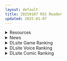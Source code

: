 ```yaml
---
layout: default
title: 20250107 RSS Reader
updated: 2025-01-07
---
```


<details class='content-parent'>
<summary>
Resources
</summary>
<details class='content-child'>
<summary>
<span class='rss-title'> [同人动画]みーとろーふ大佬至 24年12月作品合集[6G] </span> <a class='rss-link' href='https://gmgard.com/gm128257' target='_blank'>&nbsp;</a>
<div class='rss-published'> 🕛 20250106 20:18:40</div>
</summary>
<img src="https://static.gmgard.us/Images/upload/16244070418404588.jpg" /><br /><p>一个喜欢搞战败题材的作者，全是米家系列</p>
</details>
<details class='content-child'>
<summary>
<span class='rss-title'> [P站ID=97272313][Wish72] 作品合集 2024.1-12[19GB] </span> <a class='rss-link' href='https://gmgard.com/gm128256' target='_blank'>&nbsp;</a>
<div class='rss-published'> 🕛 20250106 19:03:31</div>
</summary>
<img src="https://static.gmgard.us/Images/upload/1097070303308827.jpg" /><br /><p>这大佬东西是真的是多，主打3d区的著名人物色图。先从今年开始吧</p>
</details>
<details class='content-child'>
<summary>
<span class='rss-title'> [同人动画]Shinshi No.52大佬至 24年12月作品合集[220G] </span> <a class='rss-link' href='https://gmgard.com/gm128254' target='_blank'>&nbsp;</a>
<div class='rss-published'> 🕛 20250106 18:27:41</div>
</summary>
<img src="https://static.gmgard.us/Images/upload/41597070227416832.jpg" /><br /><p>内置各种热门二游角色，这种带点剧情的似乎可以让人大头小头一起思考（？）一如既往的大</p>
</details>
<details class='content-child'>
<summary>
<span class='rss-title'> [同人动画]リル大佬至 24年12月作品合集[2G] </span> <a class='rss-link' href='https://gmgard.com/gm128253' target='_blank'>&nbsp;</a>
<div class='rss-published'> 🕛 20250106 16:51:50</div>
</summary>
<img src="https://static.gmgard.us/Images/upload/16777070051505336.jpg" /><br /><p>这个画师平时挺大的，偶尔喜欢整个小的，字面意思</p>
</details>
<details class='content-child'>
<summary>
<span class='rss-title'> [同人动画]小木蹬子大佬至 24年12月作品合集[6G] </span> <a class='rss-link' href='https://gmgard.com/gm128252' target='_blank'>&nbsp;</a>
<div class='rss-published'> 🕛 20250106 16:48:11</div>
</summary>
<img src="https://static.gmgard.us/Images/upload/20193070048116121.jpg" /><br /><p>这大佬从22年开始画米家的色色</p>
</details>
<details class='content-child'>
<summary>
<span class='rss-title'> [官中+个人AI内嵌汉化][RG44582][和菓子日和][RPG]和菓子日和游戏5部合集 </span> <a class='rss-link' href='https://gmgard.com/gm128251' target='_blank'>&nbsp;</a>
<div class='rss-published'> 🕛 20250106 15:23:57</div>
</summary>
<img src="https://static.gmgard.us/Images/upload/10844062256030826.jpg" /><br /><p>游戏属性</p>
</details>
<details class='content-child'>
<summary>
<span class='rss-title'> [SLG/官中][240419][ Texic] 淑女的广场 熟女广场 MILF's Plaza Steam17a3 全画廊 PC[1.7G/百度] </span> <a class='rss-link' href='https://gmgard.com/gm128249' target='_blank'>&nbsp;</a>
<div class='rss-published'> 🕛 20250106 12:39:57</div>
</summary>
<img src="https://p.inari.site/usr/804/677bba39322cd.jpg" /><br /><p>[SLG/官中] 淑女的广场 熟女广场 MILF's Plaza Steam17a3&nbsp;全画廊&nbsp;PC[1.7G/百度]
入正：https://store.steampowered.com/app/2706300/MILFs_Plaza/</p>
</details>
<details class='content-child'>
<summary>
<span class='rss-title'> [未来数位] [大和川] ヴァニラエッセンス Vanilla Essence 甜美香濃的香草精華 [無修正] [DL版] </span> <a class='rss-link' href='https://gmgard.com/gm128248' target='_blank'>&nbsp;</a>
<div class='rss-published'> 🕛 20250106 12:39:57</div>
</summary>
<img src="https://static.gmgard.us/Images/upload/68995061850406664.jpg" /><br /><p>标题让人想起了某个替身使者</p>
</details>
<details class='content-child'>
<summary>
<span class='rss-title'> [自购][RJ01012446][鹿野工房]わからせりぃなちゃん Ver1.2.4 </span> <a class='rss-link' href='https://gmgard.com/gm128247' target='_blank'>&nbsp;</a>
<div class='rss-published'> 🕛 20250106 12:39:57</div>
</summary>
<img src="https://static.gmgard.us/Images/upload/12244061817481921.jpg" /><br /><p>鹿野工房第三作，改用3D来制作了</p>
</details>
<details class='content-child'>
<summary>
<span class='rss-title'> 恋收到了哦~❤ </span> <a class='rss-link' href='https://gmgard.com/gm128246' target='_blank'>&nbsp;</a>
<div class='rss-published'> 🕛 20250106 07:11:25</div>
</summary>
<img src="https://static.gmgard.us/Images/upload/94769061428568935.jpg" /><br /><p>
其实这是2023年10月份的图，但是一直都没补上那么点点细节，因为中间混杂了各种考试测验毕设准备一系列多项干预绘画项，以至于现在才想起来其实这是一张很不错的将近完成的图。希望大家喜欢，下次考虑要不要画一张血唐ww

&nbsp;</p>
</details>
<details class='content-child'>
<summary>
<span class='rss-title'> [2D无码][AI字幕] [ばにぃうぉ~か~] [1080P] OVA ツンデロシリーズ #2 </span> <a class='rss-link' href='https://gmgard.com/gm128241' target='_blank'>&nbsp;</a>
<div class='rss-published'> 🕛 20250106 05:12:02</div>
</summary>
<img src="https://www.imgccc.com/2025/01/06/c7dddf02d83e0.gif" /><br /><p>如提示文件损坏，请直接右键解压到本地,或者更新一下WinRAR7.0解压器</p>
</details>
<details class='content-child'>
<summary>
<span class='rss-title'> [2D无码][AI字幕] [ばにぃうぉ~か~] [1080P] OVA ツンデロシリーズ #1 </span> <a class='rss-link' href='https://gmgard.com/gm128240' target='_blank'>&nbsp;</a>
<div class='rss-published'> 🕛 20250106 05:12:02</div>
</summary>
<img src="https://www.imgccc.com/2025/01/06/ce36289219a4c.gif" /><br /><p>雷火剑AI超清解码。</p>
</details>
<details class='content-child'>
<summary>
<span class='rss-title'> [已结贴][R18禁资源相关][悬赏金额:1000棒棒糖]求mossa图包 </span> <a class='rss-link' href='https://gmgard.com/gm128236' target='_blank'>&nbsp;</a>
<div class='rss-published'> 🕛 20250106 05:12:02</div>
</summary>
<img src="https://static.gmgard.us/Images/upload/11830060142549502.jpg" /><br /><p>作者推特：https://x.com/mossacannibalis</p>
</details>

</details>
<details class='content-parent'>
<summary>
News
</summary>
<details class='content-child'>
<summary>
<span class='rss-title'> 連寶箱怪都能上。Steam奇幻紳士冒險《Aurelia》絕讚好評推薦，有錢有房的勇者與異種族交流為所欲為 </span> <a class='rss-link' href='https://www.4gamers.com.tw/news/detail/69402/aurelia-maybe-the-best-at-least-top-3-of-my-favorite-steam-gentlemen-game' target='_blank'>&nbsp;</a>
<div class='rss-published'> 🕛 20250106 18:22:53</div>
</summary>
<img src="https://img.4gamers.com.tw/news-image/927de638-3de6-49e6-bae1-b9b84407270e.jpg"/>
來玩二十一點吧，索蘭
</details>

</details>
<details class='content-parent'>
<summary>
DLsite Game Ranking
</summary>
<details class='content-child'>
<summary>
<span class='rss-title'> 全裸取り調べシミュレーター ～You are a loss prevention officer～ [オッパイーツ] </span> <a class='rss-link' href='https://www.dlsite.com/maniax/work/=/product_id/RJ01280877.html' target='_blank'>&nbsp;</a>
<div class='rss-published'> 🕛 20250107 13:15:25</div>
</summary>
<img src ="http://img.dlsite.jp/modpub/images2/work/doujin/RJ01281000/RJ01280877_img_main.jpg"/><br/>羞恥に特化したおさわりゲームです。 キャラクターは JK 人妻 BBAから好みで選べます。 女性キャラフルボイス。 アニメーションでおっぱいがぷるんぷるん揺れます!
</details>
<details class='content-child'>
<summary>
<span class='rss-title'> 傲慢な怪獣姫&名探偵使い魔 [Mango Party] </span> <a class='rss-link' href='https://www.dlsite.com/maniax/work/=/product_id/RJ01263980.html' target='_blank'>&nbsp;</a>
<div class='rss-published'> 🕛 20250107 13:15:25</div>
</summary>
<img src ="http://img.dlsite.jp/modpub/images2/work/doujin/RJ01264000/RJ01263980_img_main.jpg"/><br/>カラフルな共同生活で怪獣姫の奴○として生きる! 豊かでエキサイティングな時間管理恋愛SLG!
</details>
<details class='content-child'>
<summary>
<span class='rss-title'> 高身長巨乳彼女に捕まってオナホで責められる [A86GJ3] </span> <a class='rss-link' href='https://www.dlsite.com/maniax/work/=/product_id/RJ01318022.html' target='_blank'>&nbsp;</a>
<div class='rss-published'> 🕛 20250107 13:15:25</div>
</summary>
<img src ="http://img.dlsite.jp/modpub/images2/work/doujin/RJ01319000/RJ01318022_img_main.jpg"/><br/>おねショタ系の逆レ○プアニメゲーム。本作の特徴は、下品なオナホコキアニメで、アニメーションを自由に操作できる機能が搭載されています。また、3種類の異なる射精アニメーションが含まれており、全編を通して逆転なし。
</details>
<details class='content-child'>
<summary>
<span class='rss-title'> デカ乳バニーお姉さんの本気搾精交尾 [A86GJ3] </span> <a class='rss-link' href='https://www.dlsite.com/maniax/work/=/product_id/RJ01301534.html' target='_blank'>&nbsp;</a>
<div class='rss-published'> 🕛 20250107 13:15:25</div>
</summary>
<img src ="http://img.dlsite.jp/modpub/images2/work/doujin/RJ01302000/RJ01301534_img_main.jpg"/><br/>おねショタ系の逆レ○プアニメゲーム、本作の特徴は下品な生ハメセックスアニメ、いつでもどこでも生中出し
</details>
<details class='content-child'>
<summary>
<span class='rss-title'> ヤリステメスブター ボクだけの謎ルール!女トレーナーに勝つとエッチあたりまえ [にゅう工房] </span> <a class='rss-link' href='https://www.dlsite.com/maniax/work/=/product_id/RJ01082861.html' target='_blank'>&nbsp;</a>
<div class='rss-published'> 🕛 20250107 13:15:25</div>
</summary>
<img src ="http://img.dlsite.jp/modpub/images2/work/doujin/RJ01083000/RJ01082861_img_main.jpg"/><br/>勝てばエッチのモンスターバトルRPG!ヤリステメスブター!!
</details>

</details>
<details class='content-parent'>
<summary>
DLsite Voice Ranking
</summary>
<details class='content-child'>
<summary>
<span class='rss-title'> ❤️甘あねメイド❤️「お姉ちゃんが"あまあまちゅっちゅ"してあげる...❤️」 [桃色みんと] </span> <a class='rss-link' href='https://www.dlsite.com/maniax/work/=/product_id/RJ01261681.html' target='_blank'>&nbsp;</a>
<div class='rss-published'> 🕛 20250107 13:15:27</div>
</summary>
<img src ="http://img.dlsite.jp/modpub/images2/work/doujin/RJ01262000/RJ01261681_img_main.jpg"/><br/>お姉ちゃんメイドはボクくん(あなた)の事がだ～いすきっ♪ボクくんの為ならば、添い寝に耳舐めにオナサポだってしてあげますっ♪お手々やお口、そしておま◯こっ♪お姉ちゃんの身体ぜ～んぶを使って、喜んでご奉仕させていただきますっ♪「そう...だってお姉ちゃんは...ボクくん専属の..."お姉ちゃんメイド"なんだから...♪」
</details>
<details class='content-child'>
<summary>
<span class='rss-title'> ✅1/4まで期間限定7大特典+レビュー企画✅【恋人ってえっちするものなんでしょ?】案外スケベな水無瀬さんが「カノジョ」になった日。 [桃色みんと] </span> <a class='rss-link' href='https://www.dlsite.com/maniax/work/=/product_id/RJ01290632.html' target='_blank'>&nbsp;</a>
<div class='rss-published'> 🕛 20250107 13:15:27</div>
</summary>
<img src ="http://img.dlsite.jp/modpub/images2/work/doujin/RJ01291000/RJ01290632_img_main.jpg"/><br/>「理由は特にない。たまたま君だった、ってだけ」成績優秀。クールで美人な女子高生。男子からの告白を一度も受けいれた事がない“高嶺の花”。そんな水無瀬さんがボクの「カノジョ」になった…。だらしなく足を広げ、肢体を見せつけてくるカノジョ…。 すらりと伸びた白い太もも、穢れのない純白の下着…。「シよ? だって…恋人ってえっちするものなんでしょ…?」
</details>
<details class='content-child'>
<summary>
<span class='rss-title'> 【せーんせ⤴、恋人おま◯こ…シよ…♪】こあくま天使なフランちゃんに誘惑されまくる放課後レッスン【あまあま×密着えっち】 [桃色みんと] </span> <a class='rss-link' href='https://www.dlsite.com/maniax/work/=/product_id/RJ01212146.html' target='_blank'>&nbsp;</a>
<div class='rss-published'> 🕛 20250107 13:15:27</div>
</summary>
<img src ="http://img.dlsite.jp/modpub/images2/work/doujin/RJ01213000/RJ01212146_img_main.jpg"/><br/>「放課後の誰もいない教室で二人きりだなんて…♪ せんせーの…ス・ケ・ベ…♪」 どう見ても先生(あなた)を性的に大好きな教え子JKのフランちゃん。天使のようなスベスベお肌と髪の毛の持ち主で、小悪魔のように気まぐれで意地悪なえっちメス♪ 自慢のふわふわおっぱいで翻弄してくるフランちゃんからの止まらない色仕掛け...あなたは遂に……♪「ねぇ、試してみようよ♪ホントに私のこと、いやらしい目で見てないって証明してみせて?♪」
</details>
<details class='content-child'>
<summary>
<span class='rss-title'> 憧れの男装麗人の真琴さんがボクの為に性処理執事♀として就任した日♪【お下品ご奉仕】 [桃色みんと] </span> <a class='rss-link' href='https://www.dlsite.com/maniax/work/=/product_id/RJ01242298.html' target='_blank'>&nbsp;</a>
<div class='rss-published'> 🕛 20250107 13:15:27</div>
</summary>
<img src ="http://img.dlsite.jp/modpub/images2/work/doujin/RJ01243000/RJ01242298_img_main.jpg"/><br/>『それではお坊っちゃま?♪ 教育係による"おチンポ教育"...始めちゃいましょう...?♪』あなた専属の男装執事の七城真琴♪ 中性的な顔立ちに執事らしくスラリとした長身で皆の憧れの麗人♪ 一方で、出るところがしっかりと出てるエロメス体型♪ あなたの性教育係としてのお下品性処理を通じて、本性が暴かれていき...?♪
</details>
<details class='content-child'>
<summary>
<span class='rss-title'> メイドのマナちゃんに耳かきしてもらおう [Crescendo] </span> <a class='rss-link' href='https://www.dlsite.com/maniax/work/=/product_id/RJ01293993.html' target='_blank'>&nbsp;</a>
<div class='rss-published'> 🕛 20250107 13:15:27</div>
</summary>
<img src ="http://img.dlsite.jp/modpub/images2/work/doujin/RJ01294000/RJ01293993_img_main.jpg"/><br/>【3DASMR】でお馴染みのマナちゃんの耳かきが沢山!耳かき一回分のオムニバス形式なので気分に合わせて楽しめます。おまけとしてYouTubeにアップされている動画の音声も付いてます。声 棗いつき様
</details>

</details>
<details class='content-parent'>
<summary>
DLsite Comic Ranking
</summary>
<details class='content-child'>
<summary>
<span class='rss-title'> ダウナー研究者お姉さんにお願いしてえっちなことしてもらう話。 [内臓研究所] </span> <a class='rss-link' href='https://www.dlsite.com/maniax/work/=/product_id/RJ01225571.html' target='_blank'>&nbsp;</a>
<div class='rss-published'> 🕛 20250107 13:15:30</div>
</summary>
<img src ="http://img.dlsite.jp/modpub/images2/work/doujin/RJ01226000/RJ01225571_img_main.jpg"/><br/>ダウナー研究者お姉さんとえっちなことをしよう
</details>
<details class='content-child'>
<summary>
<span class='rss-title'> 家が湿気過ぎて生えてきた幻覚誘発するキノコを誤食して発情したあとのあれやこれ [捕食少女] </span> <a class='rss-link' href='https://www.dlsite.com/maniax/work/=/product_id/RJ01114389.html' target='_blank'>&nbsp;</a>
<div class='rss-published'> 🕛 20250107 13:15:30</div>
</summary>
<img src ="http://img.dlsite.jp/modpub/images2/work/doujin/RJ01115000/RJ01114389_img_main.jpg"/><br/>これはごく普通すぎて普通でしかない一人の女子大学生の日常ストーリーです。 家の中が湿気てキノコが生えることになり、好奇心からそのキノコを誤って摂取した結果、幻覚を体験します。本文は52ページ。特典のおまけ2枚付きです。
</details>
<details class='content-child'>
<summary>
<span class='rss-title'> 女子校の性欲処理係として編入した男子生徒による記録 [あのんの大洪水伝説] </span> <a class='rss-link' href='https://www.dlsite.com/maniax/work/=/product_id/RJ439801.html' target='_blank'>&nbsp;</a>
<div class='rss-published'> 🕛 20250107 13:15:30</div>
</summary>
<img src ="http://img.dlsite.jp/modpub/images2/work/doujin/RJ440000/RJ439801_img_main.jpg"/><br/>これは女子校でただ一人の男子である『性欲処理係』のあなたと 欲求不満なドスケベ女子達との濃厚変態プレイの記録である──… 女子校に編入させられたあなたを待っていたのは、思春期でムラムラが止まらない女の子たちとの淫らな日々!?溜まりに溜まった性欲とこじれまくった性癖を解放すべく、 あの手この手であなたに変態プレイを求めてくる彼女達… ド淫乱なニオイフェチ女子に囲まれた、スケベ過ぎる学園性活!
</details>
<details class='content-child'>
<summary>
<span class='rss-title'> 女畜加工プラント 捕らわれたヒーロー・ツインバード加工記録 後編 [超健康屋] </span> <a class='rss-link' href='https://www.dlsite.com/maniax/work/=/product_id/RJ01294019.html' target='_blank'>&nbsp;</a>
<div class='rss-published'> 🕛 20250107 13:15:30</div>
</summary>
<img src ="http://img.dlsite.jp/modpub/images2/work/doujin/RJ01295000/RJ01294019_img_main.jpg"/><br/>様々な女性を捕らえクライアントに都合の良い女畜へと加工する女畜加工プラント。 今回捕らえられた超常の力を持つスーパーヒロイン、ニカとラキは非人道的かつ尊厳を踏みにじる残酷な加工を受け続ける事となる……
</details>
<details class='content-child'>
<summary>
<span class='rss-title'> 女畜加工プラント 捕らわれたヒーロー・ツインバード加工記録 前編 [超健康屋] </span> <a class='rss-link' href='https://www.dlsite.com/maniax/work/=/product_id/RJ01222062.html' target='_blank'>&nbsp;</a>
<div class='rss-published'> 🕛 20250107 13:15:30</div>
</summary>
<img src ="http://img.dlsite.jp/modpub/images2/work/doujin/RJ01223000/RJ01222062_img_main.jpg"/><br/>様々な女性を捕らえクライアントに都合の良い女畜へと加工する女畜加工プラント。 今回捕らえられた超常の力を持つスーパーヒロイン、ニカとラキは非人道的かつ尊厳を踏みにじる残酷な加工を受け続ける事となる……
</details>

</details>
